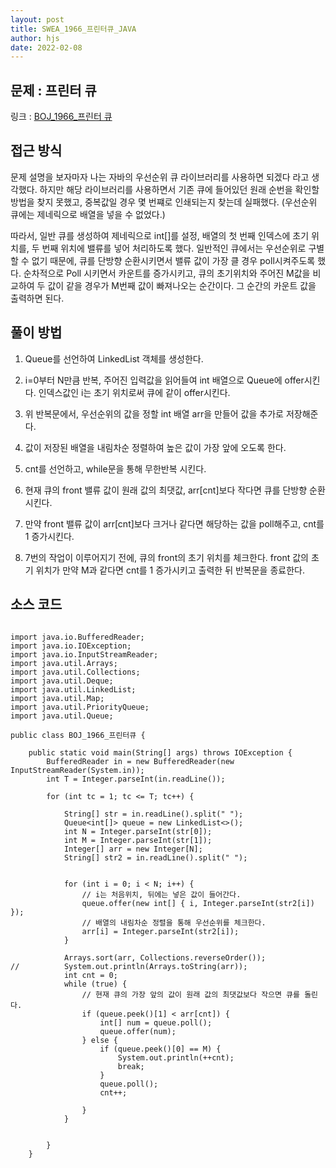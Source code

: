 ```yaml
---
layout: post
title: SWEA_1966_프린터큐_JAVA
author: hjs
date: 2022-02-08
---
```


## 문제 : 프린터 큐

링크 : [BOJ_1966_프린터 큐](https://www.acmicpc.net/problem/1966)


## 접근 방식

문제 설명을 보자마자 나는 자바의 우선순위 큐 라이브러리를 사용하면 되겠다 라고 생각했다. 하지만 해당 라이브러리를 사용하면서 기존 큐에 들어있던 원래 순번을 확인할 방법을 찾지 못했고, 중복값일 경우 몇 번쨰로 인쇄되는지 찾는데 실패했다. (우선순위 큐에는 제네릭으로 배열을 넣을 수 없었다.)

따라서, 일반 큐를 생성하여 제네릭으로 int[]를 설정, 배열의 첫 번째 인덱스에 초기 위치를, 두 번째 위치에 밸류를 넣어 처리하도록 했다. 일반적인 큐에서는 우선순위로 구별할 수 없기 때문에, 큐를 단방향 순환시키면서 밸류 값이 가장 클 경우 poll시켜주도록 했다. 순차적으로 Poll 시키면서 카운트를 증가시키고, 큐의 초기위치와 주어진 M값을 비교하여 두 값이 같을 경우가 M번째 값이 빠져나오는 순간이다. 그 순간의 카운트 값을 출력하면 된다.


## 풀이 방법

1. Queue를 선언하여 LinkedList 객체를 생성한다.

2. i=0부터 N만큼 반복, 주어진 입력값을 읽어들여 int 배열으로 Queue에 offer시킨다. 인덱스값인 i는 초기 위치로써 큐에 같이 offer시킨다.

3. 위 반복문에서, 우선순위의 값을 정할 int 배열 arr을 만들어 값을 추가로 저장해준다.

4. 값이 저장된 배열을 내림차순 정렬하여 높은 값이 가장 앞에 오도록 한다.

5. cnt를 선언하고, while문을 통해 무한반복 시킨다.

6. 현재 큐의 front 밸류 값이 원래 값의 최댓값, arr[cnt]보다 작다면 큐를 단방향 순환 시킨다.

7. 만약 front 밸류 값이 arr[cnt]보다 크거나 같다면 해당하는 값을 poll해주고, cnt를 1 증가시킨다.

8. 7번의 작업이 이루어지기 전에, 큐의 front의 초기 위치를 체크한다. front 값의 초기 위치가 만약 M과 같다면 cnt를 1 증가시키고 출력한 뒤 반복문을 종료한다.

## 소스 코드

~~~

import java.io.BufferedReader;
import java.io.IOException;
import java.io.InputStreamReader;
import java.util.Arrays;
import java.util.Collections;
import java.util.Deque;
import java.util.LinkedList;
import java.util.Map;
import java.util.PriorityQueue;
import java.util.Queue;

public class BOJ_1966_프린터큐 {

	public static void main(String[] args) throws IOException {
		BufferedReader in = new BufferedReader(new InputStreamReader(System.in));
		int T = Integer.parseInt(in.readLine());

		for (int tc = 1; tc <= T; tc++) {

			String[] str = in.readLine().split(" ");
			Queue<int[]> queue = new LinkedList<>();
			int N = Integer.parseInt(str[0]);
			int M = Integer.parseInt(str[1]);
			Integer[] arr = new Integer[N];
			String[] str2 = in.readLine().split(" ");


			for (int i = 0; i < N; i++) {
				// i는 처음위치, 뒤에는 넣은 값이 들어간다.
				queue.offer(new int[] { i, Integer.parseInt(str2[i]) });
				// 배열의 내림차순 정렬을 통해 우선순위를 체크한다.
				arr[i] = Integer.parseInt(str2[i]);
			}

			Arrays.sort(arr, Collections.reverseOrder());
//			System.out.println(Arrays.toString(arr));
			int cnt = 0;
			while (true) {
				// 현재 큐의 가장 앞의 값이 원래 값의 최댓값보다 작으면 큐를 돌린다.
				if (queue.peek()[1] < arr[cnt]) {
					int[] num = queue.poll();
					queue.offer(num);
				} else {
					if (queue.peek()[0] == M) {
						System.out.println(++cnt);
						break;
					}
					queue.poll();
					cnt++;

				}
			}


		}
	}


~~~
